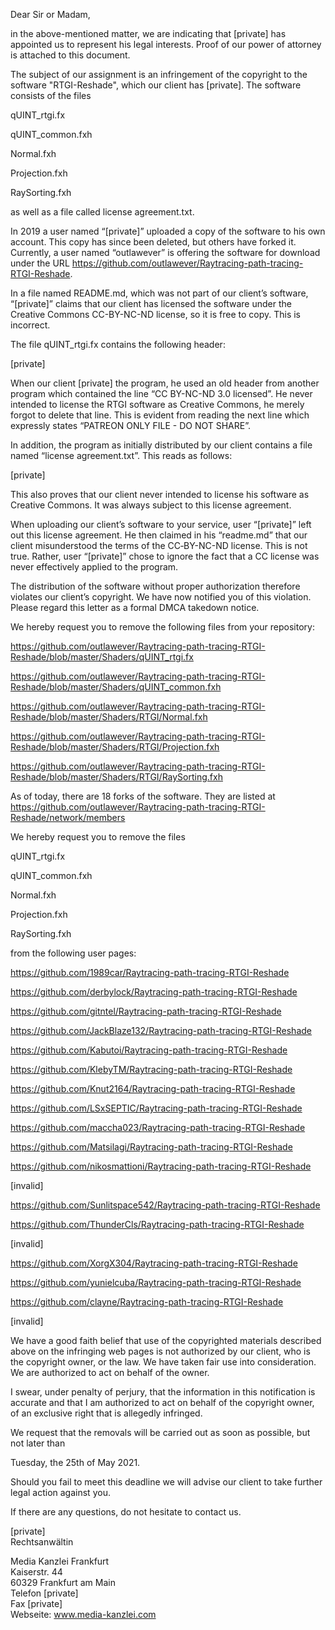 Dear Sir or Madam,

 

in the above-mentioned matter, we are indicating that [private] has appointed us to represent his legal interests. Proof of our power of attorney is attached to this document.

 

The subject of our assignment is an infringement of the copyright to the software "RTGI-Reshade", which our client has [private]. The software consists of the files

qUINT_rtgi.fx

qUINT_common.fxh

Normal.fxh

Projection.fxh

RaySorting.fxh

 

as well as a file called license agreement.txt.

 

 

 
In 2019 a user named “[private]” uploaded a copy of the software to his own account. This copy has since been deleted, but others have forked it. Currently, a user named “outlawever” is offering the software for download under the URL https://github.com/outlawever/Raytracing-path-tracing-RTGI-Reshade.

 

In a file named README.md, which was not part of our client’s software, “[private]” claims that our client has licensed the software under the Creative Commons CC-BY-NC-ND license, so it is free to copy. This is incorrect.

 

The file qUINT_rtgi.fx contains the following header:

 

[private]

 

When our client [private] the program, he used an old header from another program which contained the line “CC BY-NC-ND 3.0 licensed”. He never intended to license the RTGI software as Creative Commons, he merely forgot to delete that line. This is evident from reading the next line which expressly states “PATREON ONLY FILE - DO NOT SHARE”.

 

In addition, the program as initially distributed by our client contains a file named “license agreement.txt”. This reads as follows:

 

[private]

 

This also proves that our client never intended to license his software as Creative Commons. It was always subject to this license agreement.

 

When uploading our client’s software to your service, user “[private]” left out this license agreement. He then claimed in his “readme.md” that our client misunderstood the terms of the CC‑BY-NC-ND license. This is not true. Rather, user “[private]” chose to ignore the fact that a CC license was never effectively applied to the program.

 

 
The distribution of the software without proper authorization therefore violates our client’s copyright. We have now notified you of this violation. Please regard this letter as a formal DMCA takedown notice.

 

We hereby request you to remove the following files from your repository:

 

https://github.com/outlawever/Raytracing-path-tracing-RTGI-Reshade/blob/master/Shaders/qUINT_rtgi.fx

https://github.com/outlawever/Raytracing-path-tracing-RTGI-Reshade/blob/master/Shaders/qUINT_common.fxh

 

https://github.com/outlawever/Raytracing-path-tracing-RTGI-Reshade/blob/master/Shaders/RTGI/Normal.fxh

https://github.com/outlawever/Raytracing-path-tracing-RTGI-Reshade/blob/master/Shaders/RTGI/Projection.fxh

https://github.com/outlawever/Raytracing-path-tracing-RTGI-Reshade/blob/master/Shaders/RTGI/RaySorting.fxh

 

As of today, there are 18 forks of the software. They are listed at https://github.com/outlawever/Raytracing-path-tracing-RTGI-Reshade/network/members

We hereby request you to remove the files

qUINT_rtgi.fx

qUINT_common.fxh

Normal.fxh

Projection.fxh

RaySorting.fxh

from the following user pages:

 

https://github.com/1989car/Raytracing-path-tracing-RTGI-Reshade

https://github.com/derbylock/Raytracing-path-tracing-RTGI-Reshade

https://github.com/gitntel/Raytracing-path-tracing-RTGI-Reshade

https://github.com/JackBlaze132/Raytracing-path-tracing-RTGI-Reshade

https://github.com/Kabutoi/Raytracing-path-tracing-RTGI-Reshade

https://github.com/KlebyTM/Raytracing-path-tracing-RTGI-Reshade

https://github.com/Knut2164/Raytracing-path-tracing-RTGI-Reshade

https://github.com/LSxSEPTIC/Raytracing-path-tracing-RTGI-Reshade

https://github.com/maccha023/Raytracing-path-tracing-RTGI-Reshade

https://github.com/Matsilagi/Raytracing-path-tracing-RTGI-Reshade

https://github.com/nikosmattioni/Raytracing-path-tracing-RTGI-Reshade

[invalid]

https://github.com/Sunlitspace542/Raytracing-path-tracing-RTGI-Reshade

https://github.com/ThunderCls/Raytracing-path-tracing-RTGI-Reshade

[invalid]

https://github.com/XorgX304/Raytracing-path-tracing-RTGI-Reshade

https://github.com/yunielcuba/Raytracing-path-tracing-RTGI-Reshade

https://github.com/clayne/Raytracing-path-tracing-RTGI-Reshade

[invalid]

 

We have a good faith belief that use of the copyrighted materials described above on the infringing web pages is not authorized by our client, who is the copyright owner, or the law. We have taken fair use into consideration. We are authorized to act on behalf of the owner.


 

I swear, under penalty of perjury, that the information in this notification is accurate and that I am authorized to act on behalf of the copyright owner, of an exclusive right that is allegedly infringed.

 

We request that the removals will be carried out as soon as possible, but not later than

 

Tuesday, the 25th of May 2021.

 

Should you fail to meet this deadline we will advise our client to take further legal action against you.

 

If there are any questions, do not hesitate to contact us.

 

 

[private]  
Rechtsanwältin

 

Media Kanzlei Frankfurt                                               
Kaiserstr. 44  
60329 Frankfurt am Main               
Telefon [private]                         
Fax [private]  
Webseite: www.media-kanzlei.com            

